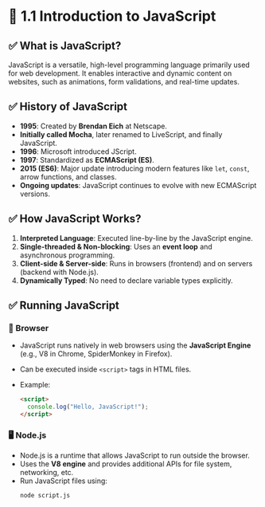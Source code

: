 # 🏁 1.1 Introduction to JavaScript


## ✅ What is JavaScript?
JavaScript is a versatile, high-level programming language primarily used for web development. It enables interactive and dynamic content on websites, such as animations, form validations, and real-time updates.



## ✅ History of JavaScript
- **1995**: Created by **Brendan Eich** at Netscape.
- **Initially called Mocha**, later renamed to LiveScript, and finally JavaScript.
- **1996**: Microsoft introduced JScript.
- **1997**: Standardized as **ECMAScript (ES)**.
- **2015 (ES6)**: Major update introducing modern features like `let`, `const`, arrow functions, and classes.
- **Ongoing updates**: JavaScript continues to evolve with new ECMAScript versions.



## ✅ How JavaScript Works?
1. **Interpreted Language**: Executed line-by-line by the JavaScript engine.
2. **Single-threaded & Non-blocking**: Uses an **event loop** and asynchronous programming.
3. **Client-side & Server-side**: Runs in browsers (frontend) and on servers (backend with Node.js).
4. **Dynamically Typed**: No need to declare variable types explicitly.




## ✅ Running JavaScript
### 📌 Browser
- JavaScript runs natively in web browsers using the **JavaScript Engine** (e.g., V8 in Chrome, SpiderMonkey in Firefox).
- Can be executed inside `<script>` tags in HTML files.
- Example:

  ```html
  <script>
    console.log("Hello, JavaScript!");
  </script>
  ```



### 🖥️ Node.js
- Node.js is a runtime that allows JavaScript to run outside the browser.
- Uses the **V8 engine** and provides additional APIs for file system, networking, etc.
- Run JavaScript files using:
  ```sh
  node script.js
  